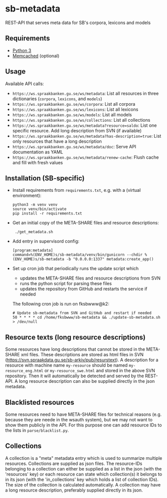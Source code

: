 # sb-metadata
REST-API that serves meta data for SB's corpora, lexicons and models

## Requirements

* [Python 3](https://docs.python.org/3/)
* [Memcached](https://memcached.org/) (optional)

## Usage

Available API calls:

- `https://ws.spraakbanken.gu.se/ws/metadata`: List all resources in three dictionaries (`corpora`, `lexicons`, and `models`)
- `https://ws.spraakbanken.gu.se/ws/corpora`: List all corpora
- `https://ws.spraakbanken.gu.se/ws/lexicons`: List all lexicons
- `https://ws.spraakbanken.gu.se/ws/models`: List all models
- `https://ws.spraakbanken.gu.se/ws/collections`: List all collections
- `https://ws.spraakbanken.gu.se/ws/metadata?resource=saldo`: List one specific resource. Add long description from SVN (if available)
- `https://ws.spraakbanken.gu.se/ws/metadata?has-description=true`: List only resources that have a long description
- `https://ws.spraakbanken.gu.se/ws/metadata/doc`: Serve API documentation as YAML
- `https://ws.spraakbanken.gu.se/ws/metadata/renew-cache`: Flush cache and fill with fresh values

## Installation (SB-specific)

- Install requirements from `requirements.txt`, e.g. with a (virtual environment):
  ```
  python3 -m venv venv
  source venv/bin/activate
  pip install -r requirements.txt
  ```

- Get an initial copy of the META-SHARE files and resource descriptions:
  ```
   ./get_metadata.sh
  ```

- Add entry in supervisord config:
  ```
  [program:metadata]
  command=%(ENV_HOME)s/sb-metadata/venv/bin/gunicorn --chdir %(ENV_HOME)s/sb-metadata -b "0.0.0.0:1337" metadata:create_app()
  ```

- Set up cron job that periodically runs the update script which 
  - updates the META-SHARE files and resource descriptions from SVN
  - runs the python script for parsing these files
  - updates the repository from GitHub and restarts the service if needed

  The following cron job is run on fksbwww@k2:
  ```
  # Update sb-metadata from SVN and GitHub and restart if needed
  50 * * * * cd /home/fksbwww/sb-metadata && ./update-sb-metadata.sh > /dev/null
  ```


## Resource texts (long resource descriptions)

Some resources have long descriptions that cannot be stored in the META-SHARE xml files. These descriptions are stored
as html files in SVN (https://svn.spraakdata.gu.se/sb-arkiv/pub/resurstext). A description for a resource with machine
name `my-resource` should be named `my-resource_eng.html` or `my-resource_swe.html` and stored in the above SVN
repository. Then it will automatically be detected and served by the REST-API. A long resource description can also be
supplied directly in the json metadata.


## Blacklisted resources

Some resources need to have META-SHARE files for technical reasons (e.g. because they are neede in the wsauth system),
but we may not want to show them publicly in the API. For this purpose one can add resource IDs to the lists in
`parse/blacklist.py`.


## Collections

A collection is a "meta" metadata entry which is used to summarize multiple resources. Collections are supplied as json
files. The resource-IDs belonging to a collection can either be supplied as a list in the json (with the 'resources'
key) or each resource can state which collection(s) it belongs to in its json (with the 'in_collections' key which
holds a list of collection IDs). The size of the collection is calculated automatically. A collection may have a long
resource description, preferably supplied directly in its json.

